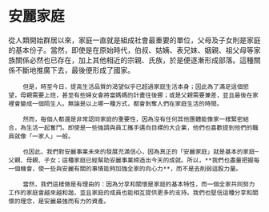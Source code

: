 # 安麗家庭

從人類開始群居以來，家庭一直就是組成社會最重要的單位，父母及子女則是家庭的基本份子。當然，即使是在原始時代，伯叔、姑姨、表兄妹、姻親、祖父母等家族關係必然也已存在，加上其他相近的宗親、氏族，於是便逐漸形成部落。這種關係不斷地推廣下去，最後便形成了國家。

        但是，時至今日，提高生活品質的渴望似乎已超過家庭生活本身；因此為了滿足這個慾望，母親需要上班，甚至有些婦女會將當媽媽的計畫往後挪；或是父親需要兼差，並且最後在家裡會變成一個陌生人。無論是以上哪一種方式，都會剝奪人們在家庭生活的時間。

        然而，每個人都還是非常認同家庭的重要性，因為沒有任何其他團體能像家一樣緊密結合，為生活一起奮鬥。即使是一些強調與員工攜手邁向目標的大企業，他們也喜歡提到他們的職員就像「一家人」一般。

        也因此，我們對安麗事業未來的發展充滿信心，因為真正的「安麗家庭」就是基本的家庭─父親、母親、子女；這種家庭已經幫助安麗事業締造出今天的成就。所以，**我們也盡量把握每一個機會，使一些與安麗有關的事情能夠加強全家的向心力**，而不是去削弱這股力量。

        當然，我們這樣做是有理由的：因為分享和關懷是家庭的基本特性，而一個全家共同努力工作的家庭會越來越和諧，並且家庭的成員也能相互提供更多的支持。我們也堅信這種分享和關懷的理念，是安麗最強而有力的資產。


